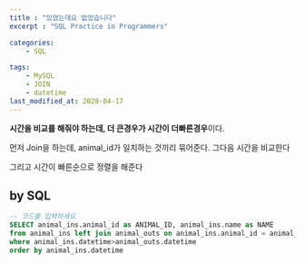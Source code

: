 ```yaml
---
title : "있었는데요 없었습니다"
excerpt : "SQL Practice in Programmers"

categories:
    - SQL

tags:
    - MySQL
    - JOIN
    - datetime
last_modified_at: 2020-04-17
---
```


**시간을 비교를 해줘야 하는데, 더 큰경우가 시간이 더빠른경우**이다.

먼저 Join을 하는데, animal_id가 일치하는 것끼리 묶어준다. 그다음 시간을 비교한다

그리고 시간이 빠른순으로 정렬을 해준다

## by SQL

```sql
-- 코드를 입력하세요
SELECT animal_ins.animal_id as ANIMAL_ID, animal_ins.name as NAME
from animal_ins left join animal_outs on animal_ins.animal_id = animal_outs.animal_id
where animal_ins.datetime>animal_outs.datetime
order by animal_ins.datetime
```